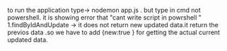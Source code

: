 to run the application type->  nodemon app.js . but type in cmd not powershell. it is showing error that "cant write script in powrshell "
1.findByIdAndUpdate -> it does not return new updated data.it return the previos data .so we have to add {new:true } for getting the actual current updated data.
     
